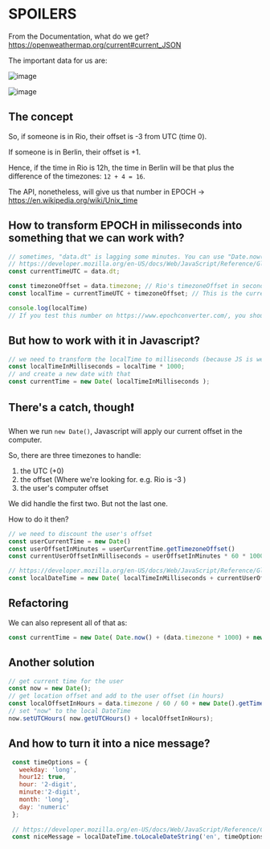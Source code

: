 # SPOILERS

From the Documentation, what do we get?
https://openweathermap.org/current#current_JSON

The important data for us are:

![image](https://user-images.githubusercontent.com/45776359/113037648-fbfb2300-916b-11eb-8aab-e4e683e2ac23.png)

![image](https://user-images.githubusercontent.com/45776359/113037681-04535e00-916c-11eb-9365-e460f5d22ca6.png)


## The concept
So, if someone is in Rio, their offset is -3 from UTC (time 0).

If someone is in Berlin, their offset is +1.

Hence, if the time in Rio is 12h, the time in Berlin will be that plus the difference of the timezones: `12 + 4 = 16`.

The API, nonetheless, will give us that number in EPOCH -> https://en.wikipedia.org/wiki/Unix_time

## How to transform EPOCH in milisseconds into something that we can work with?

```js
// sometimes, "data.dt" is lagging some minutes. You can use "Date.now()" instead
// https://developer.mozilla.org/en-US/docs/Web/JavaScript/Reference/Global_Objects/Date/now
const currentTimeUTC = data.dt; 

const timezoneOffset = data.timezone; // Rio's timezoneOffset in seconds is -10800, for example
const localTime = currentTimeUTC + timezoneOffset; // This is the current time locally in UNIX EPOCH in seconds -> https://en.wikipedia.org/wiki/Unix_time

console.log(localTime)
// If you test this number on https://www.epochconverter.com/, you should receive the desired time.
```
## But how to work with it in Javascript?

```js
// we need to transform the localTime to milliseconds (because JS is weird)
const localTimeInMilliseconds = localTime * 1000;
// and create a new date with that
const currentTime = new Date( localTimeInMilliseconds ); 

```

## There's a catch, though❗

When we run `new Date()`, Javascript will apply our current offset in the computer.

So, there are three timezones to handle:

1. the UTC (+0)
2. the offset (Where we're looking for. e.g. Rio is -3 )
3. the user's computer offset 

We did handle the first two. But not the last one.

How to do it then?
```js
// we need to discount the user's offset
const userCurrentTime = new Date()
const userOffsetInMinutes = userCurrentTime.getTimezoneOffset()
const currentUserOffsetInMilliseconds = userOffsetInMinutes * 60 * 1000;

// https://developer.mozilla.org/en-US/docs/Web/JavaScript/Reference/Global_Objects/Date/Date
const localDateTime = new Date( localTimeInMilliseconds + currentUserOffsetInMilliseconds ); 
```

## Refactoring

We can also represent all of that as: 

```js
const currentTime = new Date( Date.now() + (data.timezone * 1000) + new Date().getTimezoneOffset() * 60 * 1000 )
```

## Another solution
```js
// get current time for the user
const now = new Date();
// get location offset and add to the user offset (in hours)
const localOffsetInHours = data.timezone / 60 / 60 + new Date().getTimezoneOffset() / 60
// set "now" to the local DateTime
now.setUTCHours( now.getUTCHours() + localOffsetInHours);
```


## And how to turn it into a nice message?
 ```js
  const timeOptions = {
    weekday: 'long',
    hour12: true,
    hour: '2-digit',
    minute:'2-digit',
    month: 'long',
    day: 'numeric'
  };
  
  // https://developer.mozilla.org/en-US/docs/Web/JavaScript/Reference/Global_Objects/Date/toLocaleDateString
  const niceMessage = localDateTime.toLocaleDateString('en', timeOptions); 
```
